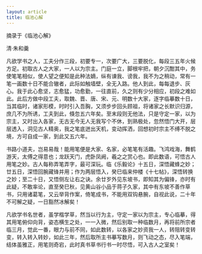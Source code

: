 ```yaml
---
layout: article
title: 临池心解
---
```


摘录于《临池心解》

清·朱和羹

凡欲学书之人，工夫分作三段，初要专一，次要广大，三要脱化，每段三五年火候方足。初取古人之大家，一人以为宗主。门庭一立，脚根牢把，朝夕沉酣其中，务使笔笔相似，使人望之便知是此种法嫡，纵有谏我、谤我，我不为之稍动，常有一笔一画数十日不能合辙者，此际如触墙壁，全无入路。他人到此，每每退步、灰心。我于此心愈坚，志愈猛，功愈勤，一往直前，久之则有少分相应，初段之难如此。此后方做中段工夫，取魏、晋、唐、宋、元、明数十大家，逐字临摹数十日，当其临时，诸家形模，时时引入吾胸，又须步步回头顾祖，将诸家之长默识归源，庶几不为所诱，工夫到此，倏忽五六年矣。至末段则无他法，只是守定一家，以为宗主，又时出入各家，无古无今无人无我写个不休，到熟极处，忽然悟门大开，层层透入，洞见古人精奥，我之笔底迸出天机，变动挥洒，回想初时宗主不缚不脱之境，方可自成一家，到此又五六年。

书路小道夫，岂易易哉！能用笔便是大家、名家，必笔笔有活趣。飞鸿戏海，舞鹤游天，太傅之得意也；龙跃天门，虎卧凤阙，羲之之赏心也。即此数语，可悟古人用笔之妙。古人每称弄笔弄字，最可深玩。临《乐毅论》十五日，深悟藏蜂之妙；廿五日，深悟回腕藏锋并用；作为两层悟入，癸巳临来仲楼《十七帖》，深悟转换之妙；至二十日，又悟侧左让右之诀。余廿岁外见东坡书，即知其为偏锋，亦时有此疑，不敢率论，直至癸巳秋，见黄山谷小品于蒋子久家，其中有东坡不善作草书，只用诸葛笔，又云举背作案，倚笔成书，不能用双钩悬腕，自视此说，二十年不可解之疑，一日豁然冰解矣！

凡欲学书名世者，虽学楷学草，然当以行为主，守定一家以为宗主，专心临摹，得其用笔俯仰向背，姿态横生之处，一一入微，然后别取一种临数月，再将前所宗者临三月，觉此一番，眼力与前不同，如此数转，以各家之妙资我一人，转阻转变转变，转入转入转妙，如此三年，然后取所主书摹写数月，则飞动之态，尽入笔端，结体虽雅正，用笔则奇宕，此时真书草书行书一时尽悟，可入古人之室矣！

